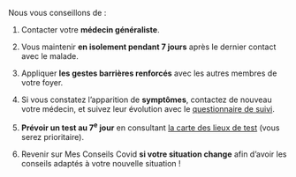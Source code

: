 Nous vous conseillons de :

1. Contacter votre **médecin généraliste**.

2. Vous maintenir **en isolement pendant 7 jours** après le dernier contact avec le malade.

3. Appliquer **les gestes barrières renforcés** avec les autres membres de votre foyer.

4. Si vous constatez l’apparition de **symptômes**, contactez de nouveau votre médecin, et suivez leur évolution avec le [questionnaire de suivi](#suivisymptomes).

5. **Prévoir un test au 7<sup>e</sup> jour** en consultant [la carte des lieux de test](https://sante.fr/cartographie-depistage-covid) (vous serez prioritaire).

6. Revenir sur Mes Conseils Covid **si votre situation change** afin d’avoir les conseils adaptés à votre nouvelle situation !
